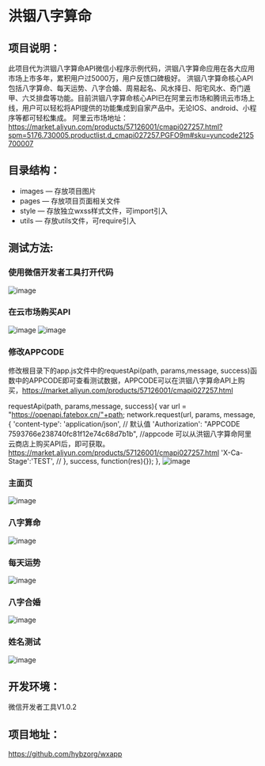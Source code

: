 # 洪铟八字算命
## 项目说明：
此项目代为洪铟八字算命API微信小程序示例代码，洪铟八字算命应用在各大应用市场上市多年，累积用户过5000万，用户反馈口碑极好。  洪铟八字算命核心API包括八字算命、每天运势、八字合婚、周易起名、风水择日、阳宅风水、奇门遁甲、六爻排盘等功能。目前洪铟八字算命核心API已在阿里云市场和腾讯云市场上线，用户可以轻松将API提供的功能集成到自家产品中。无论IOS、android、小程序等都可轻松集成。
阿里云市场地址：https://market.aliyun.com/products/57126001/cmapi027257.html?spm=5176.730005.productlist.d_cmapi027257.PGFO9m#sku=yuncode2125700007

## 目录结构：
- images — 存放项目图片
- pages — 存放项目页面相关文件
- style — 存放独立wxss样式文件，可import引入
- utils — 存放utils文件，可require引入

## 测试方法:
### 使用微信开发者工具打开代码
![image](https://github.com/hybzorg/wxapp/blob/master/shotcup/6.png)

### 在云市场购买API
 ![image](https://github.com/hybzorg/wxapp/blob/master/shotcup/8.png)
 ![image](https://github.com/hybzorg/wxapp/blob/master/shotcup/9.png)
### 修改APPCODE
 修改根目录下的app.js文件中的requestApi(path, params,message, success)函数中的APPCODE即可查看测试数据，APPCODE可以在洪铟八字算命API上购买，https://market.aliyun.com/products/57126001/cmapi027257.html

requestApi(path, params,message, success){
    var url = "https://openapi.fatebox.cn/"+path;
    network.request(url, params, message, {
      'content-type': 'application/json', // 默认值
      'Authorization': "APPCODE 7593766e238740fc81f12e74c68d7b1b",
      //appcode 可以从洪铟八字算命阿里云商店上购买API后，即可获取。https://market.aliyun.com/products/57126001/cmapi027257.html
      'X-Ca-Stage':'TEST',
       // 
    }, success, function(res){});
  },
 ![image](https://github.com/hybzorg/wxapp/blob/master/shotcup/7.png)
### 主面页

 ![image](https://github.com/hybzorg/wxapp/blob/master/shotcup/1.png)
### 八字算命 
 ![image](https://github.com/hybzorg/wxapp/blob/master/shotcup/2.png)
### 每天运势
 ![image](https://github.com/hybzorg/wxapp/blob/master/shotcup/3.png)
### 八字合婚
 ![image](https://github.com/hybzorg/wxapp/blob/master/shotcup/4.png)
### 姓名测试
 ![image](https://github.com/hybzorg/wxapp/blob/master/shotcup/5.png)


## 开发环境：
微信开发者工具V1.0.2

## 项目地址：

https://github.com/hybzorg/wxapp

